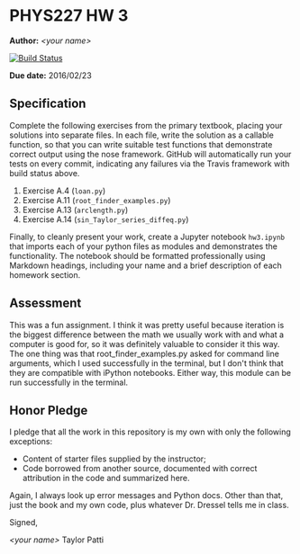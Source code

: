 # PHYS227 HW 3

**Author:** _\<your name\>_

[![Build Status](https://travis-ci.org/chapman-phys227-2016s/hw-3-patti102.svg?branch=master)](https://travis-ci.org/chapman-phys227-2016s/hw-3-patti102)

**Due date:** 2016/02/23

## Specification

Complete the following exercises from the primary textbook, placing your solutions into separate files. In each file, write the solution as a callable function, so that you can write suitable test functions that demonstrate correct output using the nose framework. GitHub will automatically run your tests on every commit, indicating any failures via the Travis framework with build status above.

1. Exercise A.4 (```loan.py```)
1. Exercise A.11 (```root_finder_examples.py```)
1. Exercise A.13 (```arclength.py```)
1. Exercise A.14 (```sin_Taylor_series_diffeq.py```)

Finally, to cleanly present your work, create a Jupyter notebook ```hw3.ipynb``` that imports each of your python files as modules and demonstrates the functionality. The notebook should be formatted professionally using Markdown headings, including your name and a brief description of each homework section.

## Assessment

This was a fun assignment. I think it was pretty useful because iteration is the biggest difference between the math we usually work with and what a computer is good for, so it was definitely valuable to consider it this way. The one thing was that root_finder_examples.py asked for command line arguments, which I used successfully in the terminal, but I don't think that they are compatible with iPython notebooks. Either way, this module can be run successfully in the terminal.

## Honor Pledge

I pledge that all the work in this repository is my own with only the following exceptions:

* Content of starter files supplied by the instructor;
* Code borrowed from another source, documented with correct attribution in the code and summarized here.

Again, I always look up error messages and Python docs. Other than that, just the book and my own code, plus whatever Dr. Dressel tells me in class.

Signed,

_\<your name\>_
Taylor Patti
